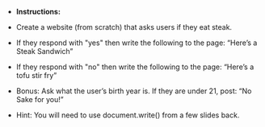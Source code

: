 * **Instructions:**

* Create a website (from scratch) that asks users if they eat steak.

* If they respond with "yes" then write the following to the page: “Here’s a Steak Sandwich”

* If they respond with "no" then write the following to the page: “Here’s a tofu stir fry”

* Bonus: Ask what the user’s birth year is. If they are under 21, post: “No Sake for you!”

* Hint: You will need to use document.write() from a few slides back.
